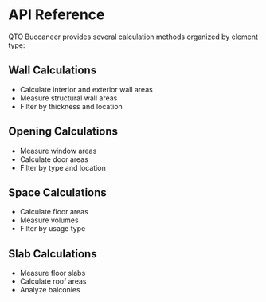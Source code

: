 # API Reference

QTO Buccaneer provides several calculation methods organized by element type:

## Wall Calculations
- Calculate interior and exterior wall areas
- Measure structural wall areas
- Filter by thickness and location

## Opening Calculations
- Measure window areas
- Calculate door areas
- Filter by type and location

## Space Calculations
- Calculate floor areas
- Measure volumes
- Filter by usage type

## Slab Calculations
- Measure floor slabs
- Calculate roof areas
- Analyze balconies 